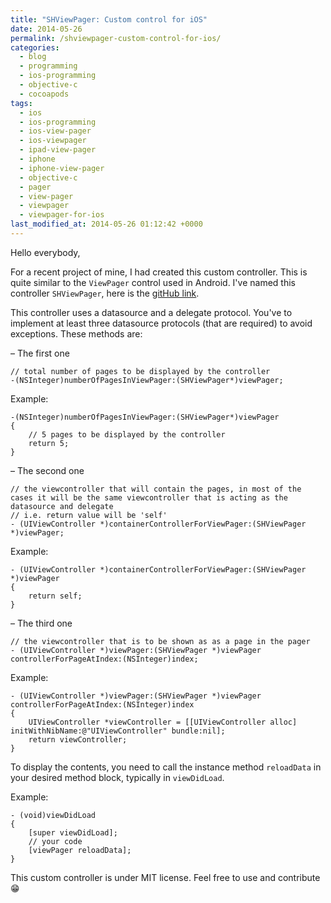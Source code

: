 ```yaml
---
title: "SHViewPager: Custom control for iOS"
date: 2014-05-26
permalink: /shviewpager-custom-control-for-ios/
categories:
  - blog
  - programming
  - ios-programming
  - objective-c
  - cocoapods
tags:
  - ios
  - ios-programming
  - ios-view-pager
  - ios-viewpager
  - ipad-view-pager
  - iphone
  - iphone-view-pager
  - objective-c
  - pager
  - view-pager
  - viewpager
  - viewpager-for-ios
last_modified_at: 2014-05-26 01:12:42 +0000
---
```


Hello everybody,

For a recent project of mine, I had created this custom controller. This is quite similar to the `ViewPager` control used in Android. I've named this controller `SHViewPager`, here is the [gitHub link](https://github.com/shabib87/SHViewPager).

This controller uses a datasource and a delegate protocol. You've to implement at least three datasource protocols (that are required) to avoid exceptions. These methods are:

– The first one

```objc
// total number of pages to be displayed by the controller
-(NSInteger)numberOfPagesInViewPager:(SHViewPager*)viewPager;
```

Example:

```objc
-(NSInteger)numberOfPagesInViewPager:(SHViewPager*)viewPager
{
    // 5 pages to be displayed by the controller
    return 5;
}
```

– The second one

```objc
// the viewcontroller that will contain the pages, in most of the cases it will be the same viewcontroller that is acting as the datasource and delegate
// i.e. return value will be 'self'
- (UIViewController *)containerControllerForViewPager:(SHViewPager *)viewPager;
```

Example:

```objc
- (UIViewController *)containerControllerForViewPager:(SHViewPager *)viewPager
{
    return self;
}
```

– The third one

```objc
// the viewcontroller that is to be shown as as a page in the pager
- (UIViewController *)viewPager:(SHViewPager *)viewPager controllerForPageAtIndex:(NSInteger)index;
```

Example:

```objc
- (UIViewController *)viewPager:(SHViewPager *)viewPager controllerForPageAtIndex:(NSInteger)index
{
    UIViewController *viewController = [[UIViewController alloc] initWithNibName:@"UIViewController" bundle:nil];
    return viewController;
}
```

To display the contents, you need to call the instance method `reloadData` in your desired method block, typically in `viewDidLoad`.

Example:

```objc
- (void)viewDidLoad
{
    [super viewDidLoad];
    // your code
    [viewPager reloadData];
}
```

This custom controller is under MIT license. Feel free to use and contribute 😁
